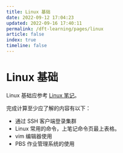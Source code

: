 ```yaml
---
title: Linux 基础
date: 2022-09-12 17:04:23
updated: 2022-09-16 17:40:11
permalink: /dft-learning/pages/linux
article: false
index: true
timeline: false
---
```


# Linux 基础

Linux 基础应参考 [Linux 笔记](../../docs/Linux/00.intro.md)。

完成计算至少应了解的内容有以下：

- 通过 SSH 客户端登录集群
- Linux 常用的命令，上笔记命令页最上表格。
- vim 编辑器使用
- PBS 作业管理系统的使用
